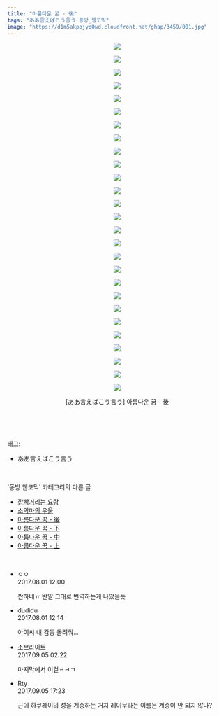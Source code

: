 ```yaml
---
title: "아름다운 꿈 - 後"
tags: "ああ言えばこう言う 동방_웹코믹"
image: "https://d1m5akpojyq0wd.cloudfront.net/ghap/3459/001.jpg"
---
```

<div class="article">
<p style="text-align: center; clear: none; float: none;"><img src="{{ site.imgserver6 }}/ghap/3459/001.jpg"/></p>
<p style="text-align: center; clear: none; float: none;"><img src="{{ site.imgserver6 }}/ghap/3459/002.jpg"/></p>
<p style="text-align: center; clear: none; float: none;"><img src="{{ site.imgserver6 }}/ghap/3459/003.jpg"/></p>
<p style="text-align: center; clear: none; float: none;"><img src="{{ site.imgserver6 }}/ghap/3459/004.jpg"/></p>
<p style="text-align: center; clear: none; float: none;"><img src="{{ site.imgserver6 }}/ghap/3459/005.jpg"/></p>
<p style="text-align: center; clear: none; float: none;"><img src="{{ site.imgserver6 }}/ghap/3459/006.jpg"/></p>
<p style="text-align: center; clear: none; float: none;"><img src="{{ site.imgserver6 }}/ghap/3459/007.jpg"/></p>
<p style="text-align: center; clear: none; float: none;"><img src="{{ site.imgserver6 }}/ghap/3459/008.jpg"/></p>
<p style="text-align: center; clear: none; float: none;"><img src="{{ site.imgserver6 }}/ghap/3459/009.jpg"/></p>
<p style="text-align: center; clear: none; float: none;"><img src="{{ site.imgserver6 }}/ghap/3459/010.jpg"/></p>
<p style="text-align: center; clear: none; float: none;"><img src="{{ site.imgserver6 }}/ghap/3459/011.jpg"/></p>
<p style="text-align: center; clear: none; float: none;"><img src="{{ site.imgserver6 }}/ghap/3459/012.jpg"/></p>
<p style="text-align: center; clear: none; float: none;"><img src="{{ site.imgserver6 }}/ghap/3459/013.jpg"/></p>
<p style="text-align: center; clear: none; float: none;"><img src="{{ site.imgserver6 }}/ghap/3459/014.jpg"/></p>
<p style="text-align: center; clear: none; float: none;"><img src="{{ site.imgserver6 }}/ghap/3459/015.jpg"/></p>
<p style="text-align: center; clear: none; float: none;"><img src="{{ site.imgserver6 }}/ghap/3459/016.jpg"/></p>
<p style="text-align: center; clear: none; float: none;"><img src="{{ site.imgserver6 }}/ghap/3459/017.jpg"/></p>
<p style="text-align: center; clear: none; float: none;"><img src="{{ site.imgserver6 }}/ghap/3459/018.jpg"/></p>
<p style="text-align: center; clear: none; float: none;"><img src="{{ site.imgserver6 }}/ghap/3459/019.jpg"/></p>
<p style="text-align: center; clear: none; float: none;"><img src="{{ site.imgserver6 }}/ghap/3459/020.jpg"/></p>
<p style="text-align: center; clear: none; float: none;"><img src="{{ site.imgserver6 }}/ghap/3459/021.jpg"/></p>
<p style="text-align: center; clear: none; float: none;"><img src="{{ site.imgserver6 }}/ghap/3459/022.jpg"/></p>
<p style="text-align: center; clear: none; float: none;"><img src="{{ site.imgserver6 }}/ghap/3459/023.jpg"/></p>
<p style="text-align: center; clear: none; float: none;"><img src="{{ site.imgserver6 }}/ghap/3459/024.jpg"/></p>
<p style="text-align: center; clear: none; float: none;"><img src="{{ site.imgserver6 }}/ghap/3459/025.jpg"/></p>
<p style="text-align: center; clear: none; float: none;"><img src="{{ site.imgserver6 }}/ghap/3459/026.jpg"/></p>
<p style="text-align: center; clear: none; float: none;"><img src="{{ site.imgserver6 }}/ghap/3459/027.jpg"/></p>
<p style="text-align: center; clear: none; float: none;">[ああ言えばこう言う] 아름다운 꿈 - 後</p>
<p><br/></p>
</div><br/>
<div class="tagTrail">
<p>태그: </p>
<ul>
<li>ああ言えばこう言う</li>
</ul>
</div><br/>
<div class="another">
<p>'동방 웹코믹' 카테고리의 다른 글</p>
<ul>
<li><a href="/ghap_3461">깜빡거리는 요람</a></li>
<li><a href="/ghap_3460">소악마의 우울</a></li>
<li><a href="/ghap_3459">아름다운 꿈 - 後</a></li>
<li><a href="/ghap_3458">아름다운 꿈 - 下</a></li>
<li><a href="/ghap_3457">아름다운 꿈 - 中</a></li>
<li><a href="/ghap_3456">아름다운 꿈 - 上</a></li>
</ul>
</div><br/>
<div class="cb_module cb_fluid">
<div class="cb_wrt cb_profile">
<div class="comment">
<ul>
<li class="cb_thumb_off" id="comment15049140">
<div class="cb_comment_area">
<div class="cb_info_area">
<div class="cb_section">
<span class="cb_nick_name">ㅇㅇ</span>
</div>
<div class="cb_section">
<span class="cb_date">2017.08.01 12:00 </span>
</div>
</div>
<div class="cb_dsc_comment">
<p class="cb_dsc">
											짠하네ㅠ 반말 그대로 번역하는게 나았을듯
										</p>
</div>
</div></li>
<li class="cb_thumb_off" id="comment15049155">
<div class="cb_comment_area">
<div class="cb_info_area">
<div class="cb_section">
<span class="cb_nick_name">dudidu</span>
</div>
<div class="cb_section">
<span class="cb_date">2017.08.01 12:14 </span>
</div>
</div>
<div class="cb_dsc_comment">
<p class="cb_dsc">
											야이씨 내 감동 돌려줘...<br/>
</p>
</div>
</div></li>
<li class="cb_thumb_off" id="comment15076374">
<div class="cb_comment_area">
<div class="cb_info_area">
<div class="cb_section">
<span class="cb_nick_name">소브라이트</span>
</div>
<div class="cb_section">
<span class="cb_date">2017.09.05 02:22 </span>
</div>
</div>
<div class="cb_dsc_comment">
<p class="cb_dsc">
											마지막에서 이걸ㅋㅋㄱ
										</p>
</div>
</div></li>
<li class="cb_thumb_off" id="comment15076773">
<div class="cb_comment_area">
<div class="cb_info_area">
<div class="cb_section">
<span class="cb_nick_name">Rty</span>
</div>
<div class="cb_section">
<span class="cb_date">2017.09.05 17:23 </span>
</div>
</div>
<div class="cb_dsc_comment">
<p class="cb_dsc">
											근데 하쿠레이의 성을 계승하는 거지 레이무라는 이름은 계승이 안 되지 않나?
										</p>
</div>
</div></li>
</ul>
</div>
</div><!-- commentList close -->
</div><br/>
